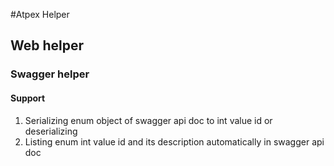 #Atpex Helper

## Web helper

### Swagger helper

#### Support
1. Serializing enum object of swagger api doc to int value id or deserializing
2. Listing enum int value id and its description automatically in swagger api doc
